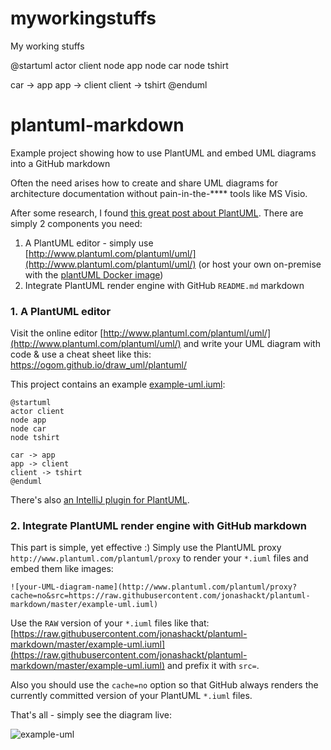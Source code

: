 # myworkingstuffs
My working stuffs

@startuml
actor client
node app
node car
node tshirt

car -> app
app -> client
client -> tshirt
@enduml
# plantuml-markdown
Example project showing how to use PlantUML and embed UML diagrams into a GitHub markdown

Often the need arises how to create and share UML diagrams for architecture documentation without pain-in-the-**** tools like MS Visio.

After some research, I found [this great post about PlantUML](https://blog.anoff.io/2018-07-31-diagrams-with-plantuml/). There are simply 2 components you need:

1. A PlantUML editor - simply use [http://www.plantuml.com/plantuml/uml/](http://www.plantuml.com/plantuml/uml/) (or host your own on-premise with the [plantUML Docker image](https://hub.docker.com/r/plantuml/plantuml-server/))
2. Integrate PlantUML render engine with GitHub `README.md` markdown

### 1. A PlantUML editor

Visit the online editor [http://www.plantuml.com/plantuml/uml/](http://www.plantuml.com/plantuml/uml/) and write your UML diagram with code & use a cheat sheet like this: https://ogom.github.io/draw_uml/plantuml/

This project contains an example [example-uml.iuml](example-uml.iuml):

```
@startuml
actor client
node app
node car
node tshirt

car -> app
app -> client
client -> tshirt
@enduml
```

There's also [an IntelliJ plugin for PlantUML](https://plugins.jetbrains.com/plugin/7017-plantuml-integration/).

### 2. Integrate PlantUML render engine with GitHub markdown

This part is simple, yet effective :) Simply use the PlantUML proxy `http://www.plantuml.com/plantuml/proxy` to render your `*.iuml` files and embed them like images:

```
![your-UML-diagram-name](http://www.plantuml.com/plantuml/proxy?cache=no&src=https://raw.githubusercontent.com/jonashackt/plantuml-markdown/master/example-uml.iuml)
``` 

Use the `RAW` version of your `*.iuml` files like that: [https://raw.githubusercontent.com/jonashackt/plantuml-markdown/master/example-uml.iuml](https://raw.githubusercontent.com/jonashackt/plantuml-markdown/master/example-uml.iuml) and prefix it with `src=`.

Also you should use the `cache=no` option so that GitHub always renders the currently committed version of your PlantUML `*.iuml` files.

That's all - simply see the diagram live:

![example-uml](http://www.plantuml.com/plantuml/proxy?cache=no&src=https://raw.githubusercontent.com/jonashackt/plantuml-markdown/master/example-uml.iuml)
